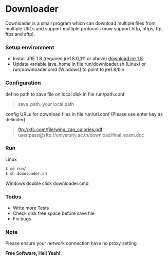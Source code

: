 # Downloader

 Downloader is a small program which can download multiple files from multiple URLs 
 and support multiple protocols (now support http, https, ftp, ftps and sftp).

### Setup environment
  - Install JRE 1.8 (required jre1.8.0_111 or above) [download jre 1.8] 
  - Update variable java_home in file run/downloader.sh (Linux) or run/downloader.cmd (Windows) to point to jre1.8/bin
 
### Configuration

define path to save file on local disk in file run/path.conf 
  > save_path=your local path

config URLs for download files in file run/url.conf (Please use enter key as delimiter)

  > ftp://kfc.com/file/wing_zap_calories.pdf
  > user:pass@sftp://university.ac.th/download/final_exam.doc

### Run
Linux

```sh
$ cd run/
$ sh downloader.sh
```

Windows
 double click downloader.cmd
 
### Todos
 - Write more Tests
 - Check disk free space before save file
 - Fix bugs

### Note
Please ensure your network connection have no proxy setting

**Free Software, Hell Yeah!**

[download jre 1.8]: <http://www.oracle.com/technetwork/java/javase/downloads/jre8-downloads-2133155.html>